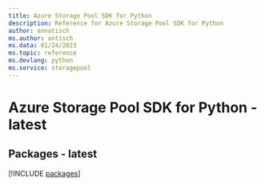 ```yaml
---
title: Azure Storage Pool SDK for Python
description: Reference for Azure Storage Pool SDK for Python
author: annatisch
ms.author: antisch
ms.data: 01/24/2023
ms.topic: reference
ms.devlang: python
ms.service: storagepool
---
```

# Azure Storage Pool SDK for Python - latest
## Packages - latest
[!INCLUDE [packages](storage-pool-index.md)]